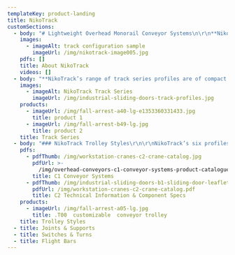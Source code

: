 ```yaml
---
templateKey: product-landing
title: NikoTrack
customSections:
  - body: "# Lightweight Overhead Monorail Conveyor Systems\n\r\n**NikoTrack's** overhead monorail conveyor systems are designed to suit most existing working environments. They can be configured as chain powered or a low cost alternative to 'power and free' systems for certain scenarios such as lean manufacturing systems. Automatic switches allow for side shifting on dual tracks to maximize storage space. NikoTracks six profiles are capable of carrying loads up to 3,520 lbs. **NikoTrack LLC** is a distributor of the Greek company Helm Hellas. Beginning in 1972, Helm Hellas originally focused on developing, producing and marketing sliding door fittings and overhead conveyor systems, but soon expanded to the light weight crane market as well. The **NikoTrack** product consists of a range of profile track sections, support fittings and carrier trolleys. These components can be assembled to produce a large range of modular design products including:\r\n\r\n*   Manual Overhead Conveyors\r\n*   Suspension Systems\r\n*   Festoon Cable Supply Systems\r\n*   Industrial Barn Door tracks and fittings\r\n*   Lightweight Overhead Cranes"
    images:
      - imageAlt: track configuration sample
        imageUrl: /img/nikotrack-image005.jpg
    pdfs: []
    title: About NikoTrack
    videos: []
  - body: "**NikoTrack’s range of track series profiles are of compact design, and high quality.** NikoTrack is of cold rolled steel manufacture and supplied in standard 6 meter lengths in either plain, zinc plated, or stainless steel. Due to the design of the tapered sides this reduces the possibility of a build up of dust, thus assuring smooth running characteristics of the trolleys.\r\n\r\nNiko Profile | h (mm) | b (mm) | d (mm) | s (mm)\r\n--- | --- | --- | --- | ---\r\nNo. 23.000 | 35.00 | 40.00 | 11.00 | 2.75\r\nNo. 24.000 | 43.50 | 48.50 | 15.50 | 3.20\r\nNo. 25.000 | 60.00 | 65.00 | 18.50 | 3.60\r\nNo. 26.000 | 75.00 | 80.00 | 22.00 | 4.50\r\nNo. 27.000 | 110.00 | 90.00 | 25.00 | 6.50"
    images:
      - imageAlt: NikoTrack Track Series
        imageUrl: /img/industrial-sliding-doors-track-profiles.jpg
    products:
      - imageUrl: /img/fall-arrest-a40-lg-e1353360331433.jpg
        title: product 1
      - imageUrl: /img/fall-arrest-b49-lg.jpg
        title: product 2
    title: Track Series
  - body: "### NikoTrack Trolley Styles\r\n\r\nNikoTrack’s six profiles are immobile without their trolleys. **NikoTrack’s trolleys come in a variety of styles, all with different applications in mind**, most offered in every profile series, while some are specific to larger or smaller profiles.\r\n\r\n_The trolleys pictured below are designated with partial part numbers. Each trolleys full part number is always prefixed with a track profile number (21, 23, 24 etc.)_\r\n\n#### TROLLEY SWL (Kg)\r\n\r\nSERIES | 21 | 23 | 24 | 25 | 26 | 27\r\n--- | --- | --- | --- | --- | --- | ---\r\n2 Wheel | 10 | 20 | 40 | 100 | 200 | 400\r\n4 Wheel | 20 | 40 | 80 | 200 | 400 | 800\r\nFlight Bar | 40 | 80 | 160 | 400 | 800 | 1600"
    pdfs:
      - pdfThumb: /img/workstation-cranes-c2-crane-catalog.jpg
        pdfUrl: >-
          /img/overhead-conveyors-c1-conveyor-systems-product-catalogue-english-ver-06.13-niko.pdf
        title: C1 Conveyor Systems
      - pdfThumb: /img/industrial-sliding-doors-b1-sliding-door-leaflet.jpg
        pdfUrl: /img/workstation-cranes-c2-crane-catalog.pdf
        title: C2 Technical Information & Component Specs
    products:
      - imageUrl: /img/fall-arrest-a05-lg.jpg
        title: .T00  customizable  conveyor trolley
    title: Trolley Styles
  - title: Joints & Supports
  - title: Switches & Turns
  - title: Flight Bars
---
```


